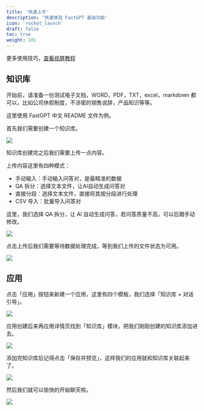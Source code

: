 ```yaml
---
title: '快速上手'
description: '快速体验 FastGPT 基础功能'
icon: 'rocket_launch'
draft: false
toc: true
weight: 101
---
```


更多使用技巧，[查看视屏教程](https://www.bilibili.com/video/BV1n34y1A7Bo/?spm_id_from=333.337.search-card.all.click&vd_source=903c2b09b7412037c2eddc6a8fb9828b)

## 知识库

开始前，请准备一份测试电子文档，WORD，PDF，TXT，excel，markdown 都可以，比如公司休假制度，不涉密的销售说辞，产品知识等等。

这里使用 FastGPT 中文 README 文件为例。

首先我们需要创建一个知识库。

![](/imgs/create-rep.png)

知识库创建完之后我们需要上传一点内容。

上传内容这里有四种模式：
- 手动输入：手动输入问答对，是最精准的数据
- QA 拆分：选择文本文件，让AI自动生成问答对
- 直接分段：选择文本文件，直接将其按分段进行处理
- CSV 导入：批量导入问答对

这里，我们选择 QA 拆分，让 AI 自动生成问答，若问答质量不高，可以后期手动修改。

![](/imgs/upload-data.png)

点击上传后我们需要等待数据处理完成，等到我们上传的文件状态为可用。

![](/imgs/upload-data2.png)

## 应用

点击「应用」按钮来新建一个应用，这里有四个模板，我们选择「知识库 + 对话引导」。

![](/imgs/create-app.png)

应用创建后来再应用详情页找到「知识库」模块，把我们刚刚创建的知识库添加进去。

![](/imgs/create-app2.png)

添加完知识库后记得点击「保存并预览」，这样我们的应用就和知识库关联起来了。

![](/imgs/create-app3.png)

然后我们就可以愉快的开始聊天啦。

![](/imgs/create-app4.png)
